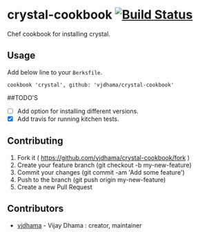 # crystal-cookbook [![Build Status](https://travis-ci.org/vjdhama/crystal-cookbook.svg?branch=master)](https://travis-ci.org/vjdhama/crystal-cookbook)
Chef cookbook for installing crystal.

## Usage

Add below line to your `Berksfile`.

```
cookbook 'crystal', github: 'vjdhama/crystal-cookbook'
```

##TODO'S

- [ ] Add option for installing different versions.
- [x] Add travis for running kitchen tests.

## Contributing

1. Fork it ( https://github.com/vjdhama/crystal-cookbook/fork )
2. Create your feature branch (git checkout -b my-new-feature)
3. Commit your changes (git commit -am 'Add some feature')
4. Push to the branch (git push origin my-new-feature)
5. Create a new Pull Request

## Contributors

- [vjdhama](https://github.com/vjdhama) - Vijay Dhama : creator,
  maintainer

